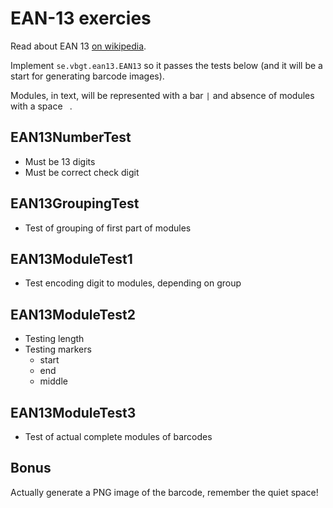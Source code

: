 # EAN-13 exercies

Read about EAN 13 [on wikipedia](https://en.wikipedia.org/wiki/International_Article_Number).

Implement `se.vbgt.ean13.EAN13` so it passes the tests below (and it will be a start for generating barcode images).

Modules, in text, will be represented with a bar `|` and absence of modules with a space ` `.

## EAN13NumberTest

* Must be 13 digits
* Must be correct check digit

## EAN13GroupingTest

* Test of grouping of first part of modules


## EAN13ModuleTest1

* Test encoding digit to modules, depending on group

## EAN13ModuleTest2

* Testing length
* Testing markers
  * start
  * end
  * middle

## EAN13ModuleTest3

* Test of actual complete modules of barcodes

## Bonus

Actually generate a PNG image of the barcode, remember the quiet space!
